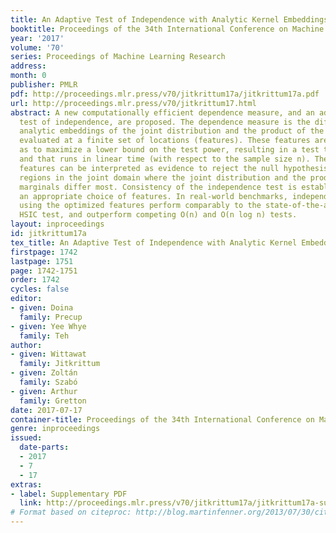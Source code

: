 ```yaml
---
title: An Adaptive Test of Independence with Analytic Kernel Embeddings
booktitle: Proceedings of the 34th International Conference on Machine Learning
year: '2017'
volume: '70'
series: Proceedings of Machine Learning Research
address: 
month: 0
publisher: PMLR
pdf: http://proceedings.mlr.press/v70/jitkrittum17a/jitkrittum17a.pdf
url: http://proceedings.mlr.press/v70/jitkrittum17.html
abstract: A new computationally efficient dependence measure, and an adaptive statistical
  test of independence, are proposed. The dependence measure is the difference between
  analytic embeddings of the joint distribution and the product of the marginals,
  evaluated at a finite set of locations (features). These features are chosen so
  as to maximize a lower bound on the test power, resulting in a test that is data-efficient,
  and that runs in linear time (with respect to the sample size n). The optimized
  features can be interpreted as evidence to reject the null hypothesis, indicating
  regions in the joint domain where the joint distribution and the product of the
  marginals differ most. Consistency of the independence test is established, for
  an appropriate choice of features. In real-world benchmarks, independence tests
  using the optimized features perform comparably to the state-of-the-art quadratic-time
  HSIC test, and outperform competing O(n) and O(n log n) tests.
layout: inproceedings
id: jitkrittum17a
tex_title: An Adaptive Test of Independence with Analytic Kernel Embeddings
firstpage: 1742
lastpage: 1751
page: 1742-1751
order: 1742
cycles: false
editor:
- given: Doina
  family: Precup
- given: Yee Whye
  family: Teh
author:
- given: Wittawat
  family: Jitkrittum
- given: Zoltán
  family: Szabó
- given: Arthur
  family: Gretton
date: 2017-07-17
container-title: Proceedings of the 34th International Conference on Machine Learning
genre: inproceedings
issued:
  date-parts:
  - 2017
  - 7
  - 17
extras:
- label: Supplementary PDF
  link: http://proceedings.mlr.press/v70/jitkrittum17a/jitkrittum17a-supp.pdf
# Format based on citeproc: http://blog.martinfenner.org/2013/07/30/citeproc-yaml-for-bibliographies/
---
```

